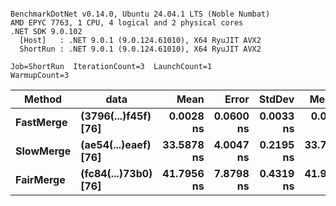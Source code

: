 ```

BenchmarkDotNet v0.14.0, Ubuntu 24.04.1 LTS (Noble Numbat)
AMD EPYC 7763, 1 CPU, 4 logical and 2 physical cores
.NET SDK 9.0.102
  [Host]   : .NET 9.0.1 (9.0.124.61010), X64 RyuJIT AVX2
  ShortRun : .NET 9.0.1 (9.0.124.61010), X64 RyuJIT AVX2

Job=ShortRun  IterationCount=3  LaunchCount=1  
WarmupCount=3  

```
| Method    | data                 | Mean       | Error     | StdDev    | Median     | Min        | Max        | Gen0   | Allocated |
|---------- |--------------------- |-----------:|----------:|----------:|-----------:|-----------:|-----------:|-------:|----------:|
| **FastMerge** | **(3796(...)f45f) [76]** |  **0.0028 ns** | **0.0600 ns** | **0.0033 ns** |  **0.0019 ns** |  **0.0000 ns** |  **0.0064 ns** |      **-** |         **-** |
| **SlowMerge** | **(ae54(...)eaef) [76]** | **33.5878 ns** | **4.0047 ns** | **0.2195 ns** | **33.7099 ns** | **33.3344 ns** | **33.7192 ns** | **0.0048** |      **80 B** |
| **FairMerge** | **(fc84(...)73b0) [76]** | **41.7956 ns** | **7.8798 ns** | **0.4319 ns** | **41.9827 ns** | **41.3016 ns** | **42.1023 ns** | **0.0086** |     **144 B** |
